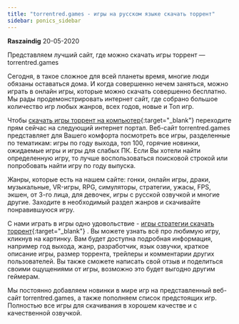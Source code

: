 ```yaml
---
title: "torrentred.games - игры на русском языке скачать торрент"
sidebar: ponics_sidebar
---
```


**Raszaindig** 20-05-2020

Представляем лучший сайт, где можно скачать игры торрент — torrentred.games 

Сегодня, в такое сложное для всей планеты время, многие люди обязаны оставаться дома. И когда совершенно нечем заняться, можно играть в онлайн игры, которые можно скачать совершенно бесплатно. Мы рады продемонстрировать интернет сайт, где собрано большое количество игр любых жанров, всех годов, новые и Топ игр. 

Чтобы [скачать игры торрент на компьютер](https://torrentred.games/){:target="_blank"} переходите прям сейчас на следующий интернет портал. Веб-сайт torrentred.games представляет для Вашего комфорта посмотреть все игры, разделенные по тематикам: игры по году выхода, топ 100, горячие новинки, ожидаемые игры и игры для слабых ПК. Если Вы хотели найти определенную игру, то лучше воспользоваться поисковой строкой или попробовать найти игру по году выпуска. 

Жанры, которые есть на нашем сайте: гонки, онлайн игры, драки, музыкальные, VR-игры, RPG, симуляторы, стратегии, ужасы, FPS, экшен, от 3-го лица, для девочек, игры с русской озвучкой и многие другие. Заходите в необходимый раздел жанров и скачивайте понравившуюся игру. 

С нами играть в игры одно удовольствие - [игры стратегии скачать торрент](https://torrentred.games/load/strategii/){:target="_blank"} . Вы можете узнать всё про любимую игру, кликнув на картинку. Вам будет доступна подробная информация, например год выхода, жанр, разработчик, язык озвучки, краткое описание игры, размер торрента, трейлеры и комментарии других пользователей. Вы также сможете написать свой отзыв и поделиться своими ощущениями от игры, возможно это будет выгодно другим геймерам. 

Мы постоянно добавляем новинки в мире игр на представленный веб-сайт torrentred.games, а также пополняем список предстоящих игр. Полностью все игры для скачивания в хорошем качестве и с качественной озвучкой.


